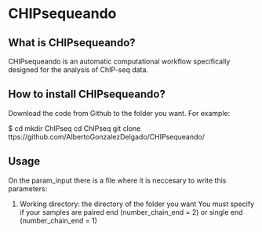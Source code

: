 # CHIPsequeando

## What is CHIPsequeando?
CHIPsequeando is an automatic computational workflow specifically designed for the analysis of ChIP-seq data.

## How to install CHIPsequeando?
Download the code from Github to the folder you want. For example: 

$ cd
mkdir ChIPseq
cd ChIPseq
git clone ttps://github.com/AlbertoGonzalezDelgado/CHIPsequeando/ 

## Usage
On the param_input there is a file where it is neccesary to write this parameters:
1. Working directory: the directory of the folder you want 
You must specify if your samples are paired end (number_chain_end = 2) or single end (number_chain_end = 1)
